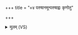+++
title = "०४ परुषानमून्परुषाह्वः कृणोतु"

+++
<details><summary>मूलम् (VS)</summary>

प॑रु॒षान॒मून्प॑रुषा॒ह्वः कृ॑णोतु॒ हन्त्वे॑ना॒न्वध॑को व॒धैः। क्षि॒प्रं श॒र इ॑व भज्यन्तां बृहज्जा॒लेन॒ संदि॑ताः ॥
</details>